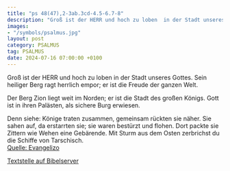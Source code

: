 ```yaml
---
title: "ps 48(47),2-3ab.3cd-4.5-6.7-8"
description: "Groß ist der HERR und hoch zu loben  in der Stadt unseres Gottes. Sein heiliger Berg ragt herrlich empor; er ist die Freude der ganzen Welt.  Der Berg Zion liegt weit im Norden; er ist die Stadt des großen Königs. Gott ist in ihren Palästen,  als sichere Burg erwiesen.  Denn si...."
images:
- "/symbols/psalmus.jpg"
layout: post
category: PSALMUS
tag: PSALMUS
date: 2024-07-16 07:00:00 +0100
---
```

Groß ist der HERR und hoch zu loben 
in der Stadt unseres Gottes.
Sein heiliger Berg ragt herrlich empor;
er ist die Freude der ganzen Welt.

Der Berg Zion liegt weit im Norden;
er ist die Stadt des großen Königs.
Gott ist in ihren Palästen, 
als sichere Burg erwiesen.

Denn siehe: Könige traten zusammen, gemeinsam rückten sie näher.<!--more-->
Sie sahen auf, da erstarrten sie; sie waren bestürzt und flohen.
Dort packte sie Zittern wie Wehen eine Gebärende.
Mit Sturm aus dem Osten zerbrichst du die Schiffe von Tarschisch.<br>
[Quelle: Evangelizo](https://evangeliumtagfuertag.org/DE/gospel)

[Textstelle auf Bibelserver](https://www.bibleserver.com/EU/ps48(47),2-3ab.3cd-4.5-6.7-8)
